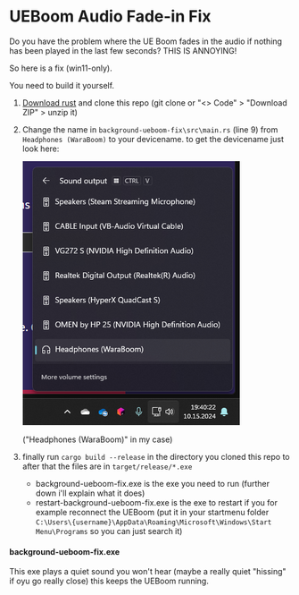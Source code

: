 # UEBoom Audio Fade-in Fix
Do you have the problem where the UE Boom fades in the audio if nothing has been played in the last few seconds?
THIS IS ANNOYING!

So here is a fix (win11-only).

You need to build it yourself.

1. [Download rust](https://www.rust-lang.org/learn/get-started) and clone this repo (git clone or "<> Code" > "Download ZIP" > unzip it)
2. Change the name in `background-ueboom-fix\src\main.rs` (line 9) from `Headphones (WaraBoom)` to your devicename.
    to get the devicename just look here:

    ![image](image.png) 

    ("Headphones (WaraBoom)" in my case)
4. finally run `cargo build --release` in the directory you cloned this repo to
after that the files are in `target/release/*.exe`
    - background-ueboom-fix.exe is the exe you need to run (further down i'll explain what it does)
    - restart-background-ueboom-fix.exe is the exe to restart if you for example reconnect the UEBoom (put it in your startmenu folder `C:\Users\{username}\AppData\Roaming\Microsoft\Windows\Start Menu\Programs` so you can just search it)

#### background-ueboom-fix.exe
This exe plays a quiet sound you won't hear (maybe a really quiet "hissing" if oyu go really close)
this keeps the UEBoom running.
